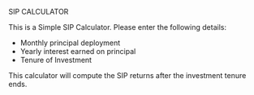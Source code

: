 SIP CALCULATOR

This is a Simple SIP Calculator.
Please enter the following details:
- Monthly principal deployment
- Yearly interest earned on principal
- Tenure of Investment

This calculator will compute the SIP returns after the investment tenure ends.

